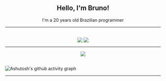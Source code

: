<h2 align=center>Hello, I'm Bruno!</h2>

<p align=center>I'm a 20 years old Brazilian programmer
<hr>
<br>

<div align=center>
<img align=center src="https://github-readme-stats.vercel.app/api?username=BrunoArroyo&show_icons=true&theme=dark" />
<img align=center src="https://github-readme-stats.vercel.app/api/top-langs/?username=BrunoArroyo&layout=donut-vertical&theme=dark" />
</div>


<hr>
<div align=center>
<img align="center" src="https://profile-counter.glitch.me/%7BBrunoArroyo%7D/count.svg" />
</div>

<br>

![Ashutosh's github activity graph](https://github-readme-activity-graph.vercel.app/graph?username=BrunoArroyo&custom_title=HISTÓRICO%20DE%20ATIVIDADE&hide_border=true&theme=high-contrast)

<hr>

<div align=center>


</div>
